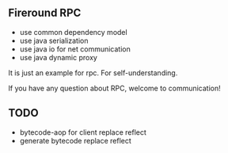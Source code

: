 ## Fireround RPC
* use common dependency model
* use java serialization
* use java io for net communication
* use java dynamic proxy

It is just an example for rpc. For self-understanding.

If you have any question about RPC, welcome to communication!

## TODO
* bytecode-aop for client replace reflect
* generate bytecode replace reflect